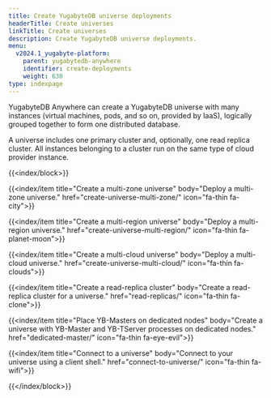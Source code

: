 ```yaml
---
title: Create YugabyteDB universe deployments
headerTitle: Create universes
linkTitle: Create universes
description: Create YugabyteDB universe deployments.
menu:
  v2024.1_yugabyte-platform:
    parent: yugabytedb-anywhere
    identifier: create-deployments
    weight: 630
type: indexpage
---
```


YugabyteDB Anywhere can create a YugabyteDB universe with many instances (virtual machines, pods, and so on, provided by IaaS), logically grouped together to form one distributed database.

A universe includes one primary cluster and, optionally, one read replica cluster. All instances belonging to a cluster run on the same type of cloud provider instance.

{{<index/block>}}

  {{<index/item
    title="Create a multi-zone universe"
    body="Deploy a multi-zone universe."
    href="create-universe-multi-zone/"
    icon="fa-thin fa-city">}}

  {{<index/item
    title="Create a multi-region universe"
    body="Deploy a multi-region universe."
    href="create-universe-multi-region/"
    icon="fa-thin fa-planet-moon">}}

  {{<index/item
    title="Create a multi-cloud universe"
    body="Deploy a multi-cloud universe."
    href="create-universe-multi-cloud/"
    icon="fa-thin fa-clouds">}}

  {{<index/item
    title="Create a read-replica cluster"
    body="Create a read-replica cluster for a universe."
    href="read-replicas/"
    icon="fa-thin fa-clone">}}

  {{<index/item
    title="Place YB-Masters on dedicated nodes"
    body="Create a universe with YB-Master and YB-TServer processes on dedicated nodes."
    href="dedicated-master/"
    icon="fa-thin fa-eye-evil">}}

  {{<index/item
    title="Connect to a universe"
    body="Connect to your universe using a client shell."
    href="connect-to-universe/"
    icon="fa-thin fa-wifi">}}

{{</index/block>}}
